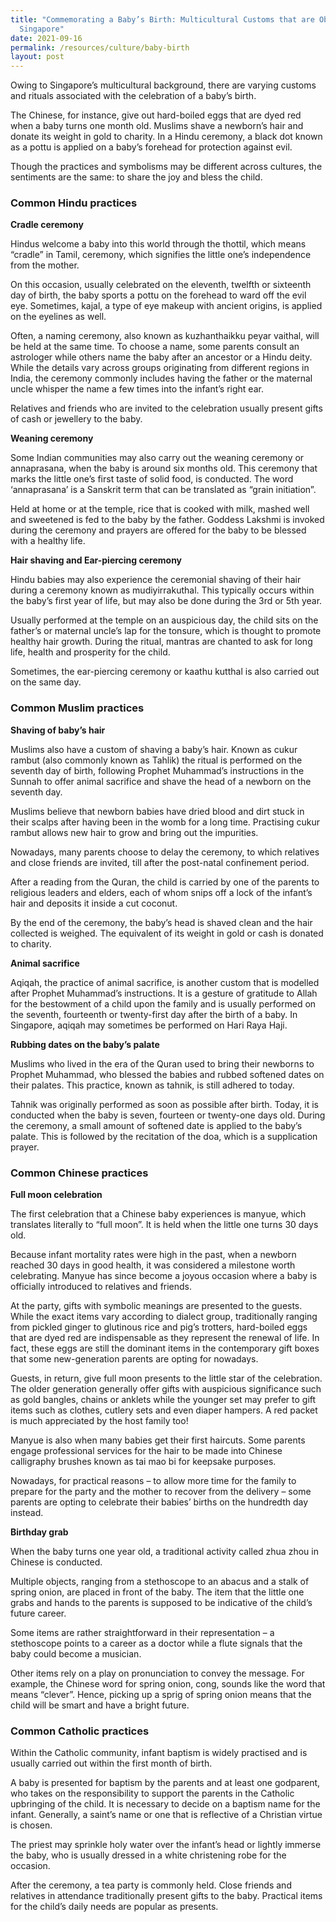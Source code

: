 ```yaml
---
title: "Commemorating a Baby’s Birth: Multicultural Customs that are Observed in
  Singapore"
date: 2021-09-16
permalink: /resources/culture/baby-birth
layout: post
---
```

Owing to Singapore’s multicultural background, there are varying customs and rituals associated with the celebration of a baby’s birth.
 
The Chinese, for instance, give out hard-boiled eggs that are dyed red when a baby turns one month old. Muslims shave a newborn’s hair and donate its weight in gold to charity. In a Hindu ceremony, a black dot known as a pottu is applied on a baby’s forehead for protection against evil.
 
Though the practices and symbolisms may be different across cultures, the sentiments are the same: to share the joy and bless the child.
 
### Common Hindu practices 
 
**Cradle ceremony**
 
Hindus welcome a baby into this world through the thottil, which means “cradle” in Tamil, ceremony, which signifies the little one’s independence from the mother.
 
On this occasion, usually celebrated on the eleventh, twelfth or sixteenth day of birth, the baby sports a pottu on the forehead to ward off the evil eye. Sometimes, kajal, a type of eye makeup with ancient origins, is applied on the eyelines as well.
 
Often, a naming ceremony, also known as kuzhanthaikku peyar vaithal, will be held at the same time. To choose a name, some parents consult an astrologer while others name the baby after an ancestor or a Hindu deity. While the details vary across groups originating from different regions in India, the ceremony commonly includes having the father or the maternal uncle whisper the name a few times into the infant’s right ear.
 
Relatives and friends who are invited to the celebration usually present gifts of cash or jewellery to the baby.
 
**Weaning ceremony**
 
Some Indian communities may also carry out the weaning ceremony or annaprasana, when the baby is around six months old. This ceremony that marks the little one’s first taste of solid food, is conducted. The word ‘annaprasana’ is a Sanskrit term that can be translated as “grain initiation”.
 
Held at home or at the temple, rice that is cooked with milk, mashed well and sweetened is fed to the baby by the father. Goddess Lakshmi is invoked during the ceremony and prayers are offered for the baby to be blessed with a healthy life.
 
**Hair shaving and Ear-piercing ceremony**
 
Hindu babies may also experience the ceremonial shaving of their hair during a ceremony known as mudiyirrakuthal. This typically occurs within the baby’s first year of life, but may also be done during the 3rd or 5th year.
 
Usually performed at the temple on an auspicious day, the child sits on the father’s or maternal uncle’s lap for the tonsure, which is thought to promote healthy hair growth. During the ritual, mantras are chanted to ask for long life, health and prosperity for the child.
 
Sometimes, the ear-piercing ceremony or kaathu kutthal is also carried out on the same day.
 
### Common Muslim practices
 
**Shaving of baby’s hair**
 
Muslims also have a custom of shaving a baby’s hair. Known as cukur rambut (also commonly known as Tahlik) the ritual is performed on the seventh day of birth, following Prophet Muhammad’s instructions in the Sunnah to offer animal sacrifice and shave the head of a newborn on the seventh day.
 
Muslims believe that newborn babies have dried blood and dirt stuck in their scalps after having been in the womb for a long time. Practising cukur rambut allows new hair to grow and bring out the impurities.
 
Nowadays, many parents choose to delay the ceremony, to which relatives and close friends are invited, till after the post-natal confinement period.
 
After a reading from the Quran, the child is carried by one of the parents to religious leaders and elders, each of whom snips off a lock of the infant’s hair and deposits it inside a cut coconut.
 
By the end of the ceremony, the baby’s head is shaved clean and the hair collected is weighed. The equivalent of its weight in gold or cash is donated to charity.
 
**Animal sacrifice** 
 
Aqiqah, the practice of animal sacrifice, is another custom that is modelled after Prophet Muhammad’s instructions. It is a gesture of gratitude to Allah for the bestowment of a child upon the family and is usually performed on the seventh, fourteenth or twenty-first day after the birth of a baby. In Singapore, aqiqah may sometimes be performed on Hari Raya Haji.
 
**Rubbing dates on the baby’s palate**
 
Muslims who lived in the era of the Quran used to bring their newborns to Prophet Muhammad, who blessed the babies and rubbed softened dates on their palates. This practice, known as tahnik, is still adhered to today.
 
Tahnik was originally performed as soon as possible after birth. Today, it is conducted when the baby is seven, fourteen or twenty-one days old. During the ceremony, a small amount of softened date is applied to the baby’s palate. This is followed by the recitation of the doa, which is a supplication prayer.  
 
### Common Chinese practices
 
**Full moon celebration**
 
The first celebration that a Chinese baby experiences is manyue, which translates literally to “full moon”. It is held when the little one turns 30 days old.
 
Because infant mortality rates were high in the past, when a newborn reached 30 days in good health, it was considered a milestone worth celebrating. Manyue has since become a joyous occasion where a baby is officially introduced to relatives and friends.
 
At the party, gifts with symbolic meanings are presented to the guests. While the exact items vary according to dialect group, traditionally ranging from pickled ginger to glutinous rice and pig’s trotters, hard-boiled eggs that are dyed red are indispensable as they represent the renewal of life. In fact, these eggs are still the dominant items in the contemporary gift boxes that some new-generation parents are opting for nowadays.
 
Guests, in return, give full moon presents to the little star of the celebration. The older generation generally offer gifts with auspicious significance such as gold bangles, chains or anklets while the younger set may prefer to gift items such as clothes, cutlery sets and even diaper hampers. A red packet is much appreciated by the host family too!
 
Manyue is also when many babies get their first haircuts. Some parents engage professional services for the hair to be made into Chinese calligraphy brushes known as tai mao bi for keepsake purposes.
 
Nowadays, for practical reasons – to allow more time for the family to prepare for the party and the mother to recover from the delivery – some parents are opting to celebrate their babies’ births on the hundredth day instead.
 
**Birthday grab**
 
When the baby turns one year old, a traditional activity called zhua zhou in Chinese is conducted.
 
Multiple objects, ranging from a stethoscope to an abacus and a stalk of spring onion, are placed in front of the baby. The item that the little one grabs and hands to the parents is supposed to be indicative of the child’s future career.
 
Some items are rather straightforward in their representation – a stethoscope points to a career as a doctor while a flute signals that the baby could become a musician.
 
Other items rely on a play on pronunciation to convey the message. For example, the Chinese word for spring onion, cong, sounds like the word that means “clever”. Hence, picking up a sprig of spring onion means that the child will be smart and have a bright future.
 
### Common Catholic practices
 
Within the Catholic community, infant baptism is widely practised and is usually carried out within the first month of birth.
 
A baby is presented for baptism by the parents and at least one godparent, who takes on the responsibility to support the parents in the Catholic upbringing of the child. It is necessary to decide on a baptism name for the infant. Generally, a saint’s name or one that is reflective of a Christian virtue is chosen.
 
The priest may sprinkle holy water over the infant’s head or lightly immerse the baby, who is usually dressed in a white christening robe for the occasion.
 
After the ceremony, a tea party is commonly held. Close friends and relatives in attendance traditionally present gifts to the baby. Practical items for the child’s daily needs are popular as presents.